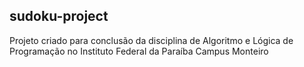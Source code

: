 ## sudoku-project
Projeto criado para conclusão da disciplina de Algoritmo e Lógica de Programação no Instituto Federal da Paraíba Campus Monteiro
